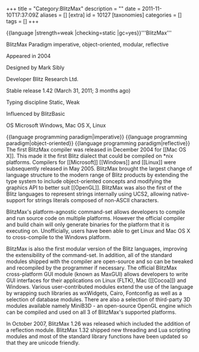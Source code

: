 +++
title = "Category:BlitzMax"
description = ""
date = 2011-11-10T17:37:09Z
aliases = []
[extra]
id = 10127
[taxonomies]
categories = []
tags = []
+++

{{language
|strength=weak
|checking=static
|gc=yes}}'''BlitzMax'''

BlitzMax Paradigm 	imperative, object-oriented, modular, reflective

Appeared in 	        2004

Designed by 	        Mark Sibly

Developer 	        Blitz Research Ltd.

Stable release 	        1.42 (March 31, 2011; 3 months ago)

Typing discipline 	Static, Weak

Influenced by 	        BlitzBasic

OS 	                Microsoft Windows, Mac OS X, Linux

{{language programming paradigm|imperative}}
{{language programming paradigm|object-oriented}}
{{language programming paradigm|reflective}}
The first BlitzMax compiler was released in December 2004 for [[Mac OS X]]. This made it the first Blitz dialect that could be compiled on *nix platforms. Compilers for [[Microsoft]] [[Windows]] and [[Linux]] were subsequently released in May 2005. BlitzMax brought the largest change of language structure to the modern range of Blitz products by extending the type system to include object-oriented concepts and modifying the graphics API to better suit [[OpenGL]]. BlitzMax was also the first of the Blitz languages to represent strings internally using UCS2, allowing native-support for strings literals composed of non-ASCII characters.

BlitzMax's platform-agnostic command-set allows developers to compile and run source code on multiple platforms. However the official compiler and build chain will only generate binaries for the platform that it is executing on. Unofficially, users have been able to get Linux and Mac OS X to cross-compile to the Windows platform.

BlitzMax is also the first modular version of the Blitz languages, improving the extensibility of the command-set. In addition, all of the standard modules shipped with the compiler are open-source and so can be tweaked and recompiled by the programmer if necessary. The official BlitzMax cross-platform GUI module (known as MaxGUI) allows developers to write GUI interfaces for their applications on Linux (FLTK), Mac ([[Cocoa]]) and Windows. Various user-contributed modules extend the use of the language by wrapping such libraries as wxWidgets, Cairo, Fontconfig as well as a selection of database modules. There are also a selection of third-party 3D modules available namely MiniB3D - an open-source OpenGL engine which can be compiled and used on all 3 of BlitzMax's supported platforms.

In October 2007, BlitzMax 1.26 was released which included the addition of a reflection module. BlitzMax 1.32 shipped new threading and Lua scripting modules and most of the standard library functions have been updated so that they are unicode friendly.
